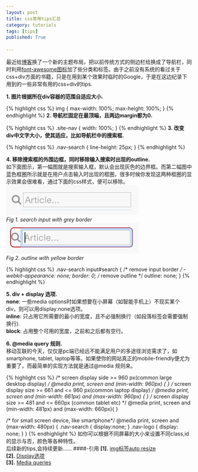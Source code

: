```yaml
---
layout: post
title: css常用tips汇总
category: tutorials
tags: [tips]
published: True

---
```


最近给[博客](http://t.hengwei.me)换了一个新的主题布局，把以前传统方式的侧边栏给换成了导航栏，同时利用[font-awesome图标](http://fortawesome.github.io/Font-Awesome/)加了些分类和标签。由于之前没有系统的看过关于css+div方面的书籍，只是在用到某个效果时临时的Google，于是在这边纪录下用到的一些非常有用的css+div的tips.

<!--more-->

**1. 图片根据所在div容器的范围自适应大小.**

{% highlight  css %}
img {
    max-width: 100%;
    max-height: 100%;
}
{% endhighlight %}
**2. 导航栏固定在最顶端，且两边margin都为0.**  

{% highlight css %}
.site-nav {
    width: 100%;
}
{% endhighlight %}
**3. 改变div中文字大小，使其适应，比如导航栏中的搜索框.**  

{% highlight css %}
.nav-search {
  line-height: 25px;
}
{% endhighlight %}

**4. 移除搜索框的外围边框，同时移除输入搜索时出现的outline.**  
如下面图示，第一幅图就是搜索输入框，默认会出现灰色的边界框。而第二幅图中蓝色框圈所示就是在用户点击输入时出现的框圈，很多时候你发现这两种框圈的显示效果会很难看，通过下面的css样式，便可以移除。  
![search-input-border](/assets/img/post/search-input-border.png)    
_Fig 1. search input with grey border_   
![outline](/assets/img/post/outline-input.png)  
_Fig 2. outline with yellow border_   

{% highlight css %}
.nav-search input#search {
  /* remove input border */
  -webkit-appearance: none;
  border: 0;
  /* remove outline */
  outline: none;
}
{% endhighlight %}

**5. div + display 选项.**  
**none**: 一些media options时如果想要在小屏幕（如智能手机上）不现实某个div，则可以用display:none选项。  
**inline**: 只占用它所需要的最小的宽度，且不必强制换行（如段落标签会需要强制换行).  
**block**: 占用整个可用的宽度，之前和之后都有空行。 


**6. @media query 规则.**  
移动互联的今天，仅仅是pc端已经远不能满足用户的多途径浏览需求了，如smartphone, tablet, laptop等等。如果使你的网站真正的mobile-friendly便尤为重要了，而最简单的实现方法就是通过@media 规则来。 

{% highlight css %}
/* screen display side >= 960 px(common large desktop display) */
@media print, screen and (min-width: 960px) {
}
/* screen display size >= 661 and <= 960 px(common laptop display) */
@media print, screen and (min-width: 661px) and (max-width: 960px) {
}
/* screen display size >= 481 and <= 660px (common tablet etc) */
@media print, screen and (min-width: 481px) and (max-width: 660px){
}

/* for small screen device, like smartphone*/
@media print, screen and (max-width: 480px) {
  .nav-search {
    display:none;
  }
  .nav-logo {
    display: none;
  }
}
{% endhighlight %}
如你可以根据不同屏幕的大小来设置不同class,id的显示与否，颜色等各种特性。  
后续新的tips,会持续更新……
####-引用
**[1].** [img标签auto resize](http://stackoverflow.com/questions/3029422/image-auto-resize-to-fit-div-container)  
**[2].** [Display选项](http://stackoverflow.com/questions/3099030/displayinline-vs-displayblock)  
**[3].** [Media queries](https://css-tricks.com/snippets/css/media-queries-for-standard-devices/)
